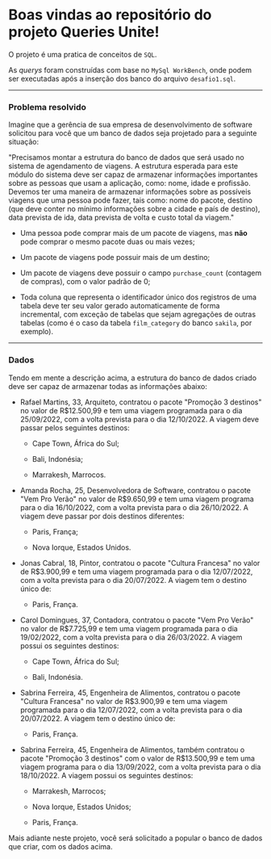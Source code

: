# Boas vindas ao repositório do projeto Queries Unite!

O projeto é uma pratica de conceitos de `SQL`.

As _querys_ foram construídas com base no `MySql WorkBench`, onde podem ser executadas após a inserção dos banco do arquivo `desafio1.sql`.

---

### Problema resolvido

Imagine que a gerência de sua empresa de desenvolvimento de software solicitou para você que um banco de dados seja projetado para a seguinte situação:

"Precisamos montar a estrutura do banco de dados que será usado no sistema de agendamento de viagens. A estrutura esperada para este módulo do sistema deve ser capaz de armazenar informações importantes sobre as pessoas que usam a aplicação, como: nome, idade e profissão. Devemos ter uma maneira de armazenar informações sobre as possíveis viagens que uma pessoa pode fazer, tais como: nome do pacote, destino (que deve conter no mínimo informações sobre a cidade e país de destino), data prevista de ida, data prevista de volta e custo total da viagem."

* Uma pessoa pode comprar mais de um pacote de viagens, mas **não** pode comprar o mesmo pacote duas ou mais vezes;

* Um pacote de viagens pode possuir mais de um destino;

* Um pacote de viagens deve possuir o campo `purchase_count` (contagem de compras), com o valor padrão de 0;

* Toda coluna que representa o identificador único dos registros de uma tabela deve ter seu valor gerado automaticamente de forma incremental, com exceção de tabelas que sejam agregações de outras tabelas (como é o caso da tabela `film_category` do banco `sakila`, por exemplo).

---

### Dados

Tendo em mente a descrição acima, a estrutura do banco de dados criado deve ser capaz de armazenar todas as informações abaixo:

* Rafael Martins, 33, Arquiteto, contratou o pacote "Promoção 3 destinos" no valor de R$12.500,99 e tem uma viagem programada para o dia 25/09/2022, com a volta prevista para o dia 12/10/2022. A viagem deve passar pelos seguintes destinos:
    - Cape Town, África do Sul;

    - Bali, Indonésia;

    - Marrakesh, Marrocos.

* Amanda Rocha, 25, Desenvolvedora de Software, contratou o pacote "Vem Pro Verão" no valor de R$9.650,99 e tem uma viagem programa para o dia 16/10/2022, com a volta prevista para o dia 26/10/2022. A viagem deve passar por dois destinos diferentes:
    - Paris, França;

    - Nova Iorque, Estados Unidos.

* Jonas Cabral, 18, Pintor, contratou o pacote "Cultura Francesa" no valor de R$3.900,99 e tem uma viagem programada para o dia 12/07/2022, com a volta prevista para o dia 20/07/2022. A viagem tem o destino único de:
    - Paris, França.

* Carol Domingues, 37, Contadora, contratou o pacote "Vem Pro Verão" no valor de R$7.725,99 e tem uma viagem programada para o dia 19/02/2022, com a volta prevista para o dia 26/03/2022. A viagem possui os seguintes destinos:
    - Cape Town, África do Sul;

    - Bali, Indonésia.

* Sabrina Ferreira, 45, Engenheira de Alimentos, contratou o pacote "Cultura Francesa" no valor de R$3.900,99 e tem uma viagem programada para o dia 12/07/2022, com a volta prevista para o dia 20/07/2022. A viagem tem o destino único de:
    - Paris, França.

* Sabrina Ferreira, 45, Engenheira de Alimentos, também contratou o pacote "Promoção 3 destinos" com o valor de R$13.500,99 e tem uma viagem programa para o dia 13/09/2022, com a volta prevista para o dia 18/10/2022. A viagem possui os seguintes destinos:
    - Marrakesh, Marrocos;

    - Nova Iorque, Estados Unidos;

    - Paris, França.

Mais adiante neste projeto, você será solicitado a popular o banco de dados que criar, com os dados acima.
